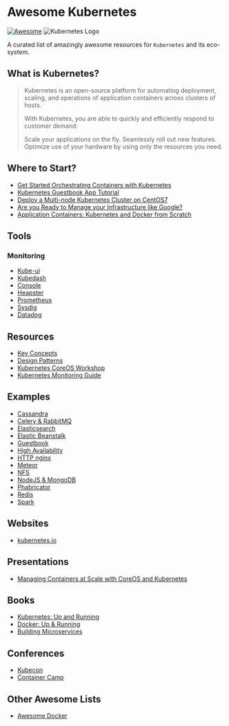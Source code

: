 # Awesome Kubernetes
[![Awesome](https://cdn.rawgit.com/sindresorhus/awesome/d7305f38d29fed78fa85652e3a63e154dd8e8829/media/badge.svg)](https://github.com/sindresorhus/awesome)
![Kubernetes Logo](https://avatars1.githubusercontent.com/u/13629408?v=3&s=200)


A curated list of amazingly awesome resources for ``Kubernetes`` and its eco-system.

## What is Kubernetes?
> Kubernetes is an open-source platform for automating deployment, scaling, and operations of application containers across clusters of hosts.
>
> With Kubernetes, you are able to quickly and efficiently respond to customer demand:
>
> Scale your applications on the fly.
> Seamlessly roll out new features.
> Optimize use of your hardware by using only the resources you need.

## Where to Start?
- [Get Started Orchestrating Containers with Kubernetes](https://access.redhat.com/articles/1198103)
- [Kubernetes Guestbook App Tutorial](https://cloud.google.com/container-engine/docs/tutorials/guestbook)
- [Deploy a Multi-node Kubernetes Cluster on CentOS7](https://devops.profitbricks.com/tutorials/deploy-a-multi-node-kubernetes-cluster-on-centos-7/)
- [Are you Ready to Manage your Infrastructure like Google?](http://www.jetstack.io/new-blog/2015/6/19/are-you-ready-to-manage-your-infrastructure-like-google-kubernetes-coming-to-a-cloud-near-you)
- [Application Containers: Kubernetes and Docker from Scratch](http://keithtenzer.com/2015/06/01/application-containers-kubernetes-and-docker-from-scratch/)

## Tools

### Monitoring
- [Kube-ui](https://github.com/kubernetes/kube-ui)
- [Kubedash](https://github.com/kubernetes/kubedash)
- [Console](https://github.com/kubernetes/console)
- [Heapster](https://github.com/kubernetes/heapster)
- [Prometheus](http://prometheus.io)
- [Sysdig](http://www.sysdig.org/)
- [Datadog](http://www.datadoghq.com)

## Resources
- [Key Concepts](http://blog.arungupta.me/key-concepts-kubernetes/)
- [Design Patterns](http://blog.arungupta.me/kubernetes-design-patterns/)
- [Kubernetes CoreOS Workshop](https://www.youtube.com/watch?v=tA8XNVPZM2w&list=PL5zdjVWvUI4kLoQW7tU--Pp6eUI7risTE)
- [Kubernetes Monitoring Guide](https://www.datadoghq.com/blog/monitoring-kubernetes-era/)


## Examples
- [Cassandra](https://github.com/kubernetes/kubernetes/tree/master/examples/cassandra)
- [Celery & RabbitMQ](https://github.com/kubernetes/kubernetes/tree/master/examples/celery-rabbitmq)
- [Elasticsearch](https://github.com/kubernetes/kubernetes/tree/master/examples/elasticsearch)
- [Elastic Beanstalk](https://github.com/kubernetes/kubernetes/tree/master/examples/aws_ebs)
- [Guestbook](https://github.com/kubernetes/kubernetes/tree/master/examples/guestbook)
- [High Availability](https://github.com/kubernetes/kubernetes/tree/master/examples/high-availability)
- [HTTP nginx](https://github.com/kubernetes/kubernetes/tree/master/examples/https-nginx)
- [Meteor](https://github.com/kubernetes/kubernetes/tree/master/examples/meteor)
- [NFS](https://github.com/kubernetes/kubernetes/tree/master/examples/nfs)
- [NodeJS & MongoDB](https://github.com/kubernetes/kubernetes/tree/master/examples/nodesjs-mongodb)
- [Phabricator](https://github.com/kubernetes/kubernetes/tree/master/examples/phabricator)
- [Redis](https://github.com/kubernetes/kubernetes/tree/master/examples/redis)
- [Spark](https://github.com/kubernetes/kubernetes/tree/master/examples/spark)

## Websites
- [kubernetes.io](http://kubernetes.io)

## Presentations
- [Managing Containers at Scale with CoreOS and Kubernetes](https://www.youtube.com/watch?v=tA8XNVPZM2w&list=PL5zdjVWvUI4kLoQW7tU--Pp6eUI7risTE)

## Books
- [Kubernetes: Up and Running](http://www.amazon.com/Kubernetes-Running-Dive-Future-Infrastructure/dp/1491935677)
- [Docker: Up & Running](http://www.amazon.com/Docker-Up-Running-Karl-Matthias/dp/1491917571)
- [Building Microservices](http://www.amazon.com/Building-Microservices-Sam-Newman/dp/1491950358)

## Conferences
- [Kubecon](https://kubecon.io/)
- [Container Camp](https://container.camp/)

## Other Awesome Lists
- [Awesome Docker](https://github.com/veggiemonk/awesome-docker)

